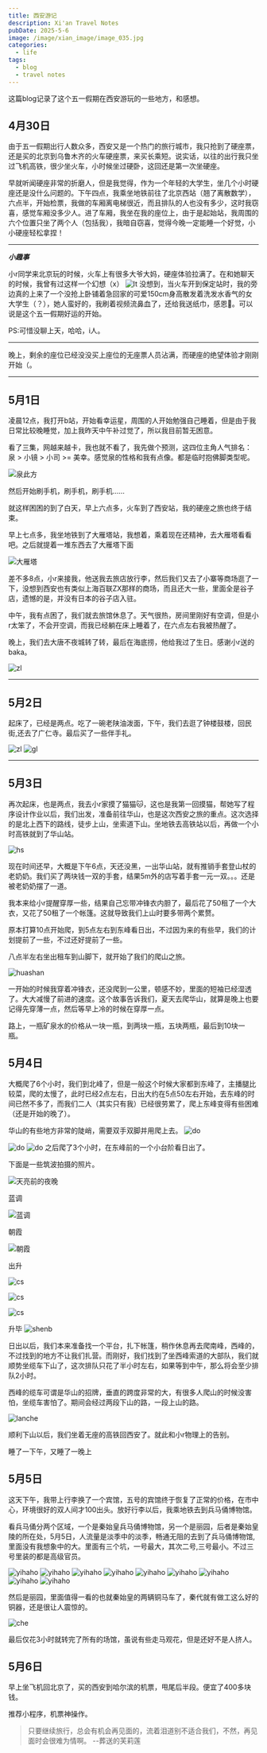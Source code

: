 ```yaml
---
title: 西安游记 
description: Xi'an Travel Notes
pubDate: 2025-5-6
image: /image/xian_image/image_035.jpg
categories:
  - life
tags:
  - blog
  - travel notes
---
```

这篇blog记录了这个五一假期在西安游玩的一些地方，和感想。

## 4月30日

由于五一假期出行人数众多，西安又是一个热门的旅行城市，我只抢到了硬座票，还是买的北京到乌鲁木齐的火车硬座票，来买长乘短。说实话，以往的出行我只坐过飞机高铁，很少坐火车，小时候坐过硬卧，这回还是第一次坐硬座。

早就听闻硬座非常的折磨人，但是我觉得，作为一个年轻的大学生，坐几个小时硬座还是没什么问题的。下午四点，我乘坐地铁前往了北京西站（翘了离散数学），六点半，开始检票，我做的车厢离电梯很近，而且排队的人也没有多少，这时我窃喜，感觉车厢没多少人。进了车厢，我坐在我的座位上，由于是起始站，我周围的六个位置只坐了两个人（包括我），我暗自窃喜，觉得今晚一定能睡一个好觉，小小硬座轻松拿捏！

---

***小趣事***

小r同学来北京玩的时候，火车上有很多大爷大妈，硬座体验拉满了。在和她聊天的时候，我曾有过这样一个幻想（x）
![lt](/image/xian_image/image_000.jpg)
没想到，当火车开到保定站时，我的旁边真的上来了一个没抢上卧铺着急回家的可爱150cm身高散发着洗发水香气的女大学生（？），她人蛮好的，我刷着视频流鼻血了，还给我送纸巾，感恩🙏。可以说是这个五一假期好运的开始。

PS:可惜没聊上天，哈哈，i人。

---

晚上，剩余的座位已经没没买上座位的无座票人员沾满，而硬座的绝望体验才刚刚开始（。

---

## 5月1日  

凌晨12点，我打开b站，开始看幸运星，周围的人开始勉强自己睡着，但是由于我日常比较晚睡觉，加上我昨天中午补过觉了，所以我目前暂无困意。

看了三集，网越来越卡，我也就不看了，我先做个预测，这四位主角人气排名： 泉 > 小镜 > 小司 >= 美幸。感觉泉的性格和我有点像。都是临时抱佛脚类型呢。

![泉此方](/image/xian_image/qcf)

然后开始刷手机，刷手机，刷手机……

就这样困困的到了白天，早上六点多，火车到了西安站，我的硬座之旅也终于结束。

早上七点多，我坐地铁到了大雁塔站，我想着，乘着现在还精神，去大雁塔看看吧。之后就提着一堆东西去了大雁塔下面

![大雁塔](/image/xian_image/image_002.jpg)

差不多8点，小r来接我，他送我去旅店放行李，然后我们又去了小寨等商场逛了一下，没想到西安也有类似上海百联ZX那样的商场，而且还大一些，里面全是谷子店，遗憾的是，并没有日本的谷子店入驻。

中午，我有点困了，我们就去旅馆休息了。天气很热，房间里刚好有空调，但是小r太笨了，不会开空调，而我已经躺在床上睡着了，在六点左右我被热醒了。

晚上，我们去大唐不夜城转了转，最后在海底捞，他给我过了生日。感谢小r送的baka。

![zl](/image/xian_image/image_020.jpg)

---

## 5月2日

起床了，已经是两点。吃了一碗老陕油泼面，下午，我们去逛了钟楼鼓楼，回民街,还去了广仁寺。最后买了一些伴手礼。

![zl](/image/xian_image/image_048.jpg)
![gl](/image/xian_image/image_047.jpg)

---

## 5月3日

再次起床，也是两点，我去小r家摸了猫猫🐱，这也是我第一回摸猫，帮她写了程序设计作业以后，我们出发，准备前往华山，也是这次西安之旅的重点。这次选择的是北上西下的路线，徒步上山，坐索道下山。坐地铁去高铁站以后，再做一个小时高铁就到了华山站。

![hs](/image/xian_image/image_006.jpg)

现在时间还早，大概是下午6点，天还没黑，一出华山站，就有推销手套登山杖的老奶奶。我们买了两块钱一双的手套，结果5m外的店写着手套一元一双。。。还是被老奶奶摆了一道。

我本来给小r提醒穿厚一些，结果自己忘带冲锋衣内胆了，最后花了50租了一个大衣，又花了50租了一个帐篷。这就导致我们上山时要多带两个累赘。

原本打算10点开始爬，到5点左右到东峰看日出，不过因为来的有些早，我们的计划提前了一些，不过还好提前了一些。

八点半左右坐出租车到山脚下，就开始了我们的爬山之旅。

![huashan](/image/xian_image/image_068.jpg)

一开始的时候我穿着冲锋衣，还没爬到一公里，顿感不妙，里面的短袖已经湿透了。大大减慢了前进的速度。这个故事告诉我们，夏天去爬华山，就算是晚上也要记得先穿薄一点，然后等早上冷的时候在穿厚一点。

路上，一瓶矿泉水的价格从一块一瓶，到两块一瓶，五块两瓶，最后到10块一瓶。

## 5月4日

大概爬了6个小时，我们到北峰了，但是一般这个时候大家都到东峰了，主播腿比较菜，爬的太慢了，此时已经2点左右，日出大约在5点50左右开始，去东峰的时间已然不多了，而我们二人（其实只有我）已经很劳累了，爬上东峰变得有些困难（还是开始的晚了）。

华山的有些地方非常的陡峭，需要双手双脚并用爬上去。
![do](/image/xian_image/image_019.jpg)

![do](/image/xian_image/image_026.jpg)
![do](/image/xian_image/image_063.jpg)
之后爬了3个小时，在东峰前的一个小台阶看日出了。

下面是一些筑波拍摄的照片。

![天亮前的夜晚](/image/xian_image/image_028.jpg)

蓝调

![蓝调](/image/xian_image/image_024.jpg)

朝霞

![朝霞](/image/xian_image/image_007.jpg)

出升

![cs](/image/xian_image/image_034.jpg)

![cs](/image/xian_image/image_003.jpg)

![cs](/image/xian_image/image_039.jpg)

升毕
![shenb](/image/xian_image/image_055.jpg)

日出以后，我们本来准备找一个平台，扎下帐篷，稍作休息再去爬南峰，西峰的，不过找到的地方不让我们扎营。而刚好，我们找到了坐西峰索道的大部队，我们就顺势坐缆车下山了，这次排队只花了半小时左右，如果等到中午，那么将会至少排队2小时。

西峰的缆车可谓是华山的招牌，垂直的跨度非常的大，有很多人爬山的时候没害怕，坐缆车害怕了。期间会经过两段下山的路，一段上山的路。

![lanche](/image/xian_image/image_004.jpg)

顺利下山以后，我们坐着无座的高铁回西安了。就此和小r物理上的告别。

睡了一下午，又睡了一晚上

## 5月5日

这天下午，我带上行李换了一个宾馆，五号的宾馆终于恢复了正常的价格，在市中心，环境很好的双人间才100出头。放好行李以后，我乘地铁去到兵马俑博物馆。

看兵马俑分两个区域，一个是秦始皇兵马俑博物馆，另一个是丽园，后者是秦始皇陵的所在处，5月5日，人流量是淡季中的淡季，畅通无阻的去到了兵马俑博物馆,里面没有我想象中的大。里面有三个坑，一号最大，其次二号,三号最小。不过三号里装的都是高级官员。

![yihaho](/image/xian_image/image_031.jpg)
![yihaho](/image/xian_image/image_065.jpg)
![yihaho](/image/xian_image/image_056.jpg)
![yihaho](/image/xian_image/image_066.jpg)
![yihaho](/image/xian_image/image_023.jpg)
![yihaho](/image/xian_image/image_017.jpg)
![yihaho](/image/xian_image/image_018.jpg)
![yihaho](/image/xian_image/image_036.jpg)
![yihaho](/image/xian_image/image_017.jpg)

然后是丽园，里面值得一看的也就秦始皇的两辆铜马车了，秦代就有做工这么好的铜器，还是很让人震惊的。

![che](/image/xian_image/image_046.jpg)

最后仅花3小时就转完了所有的场馆，虽说有些走马观花，但是还好不是人挤人。

## 5月6日

早上坐飞机回北京了，买的西安到哈尔滨的机票，甩尾后半段。便宜了400多块钱。

推荐小程序，机票神操作。

>只要继续旅行，总会有机会再见面的，流着泪道别不适合我们，不然，再见面时会很难为情啊。
>--葬送的芙莉莲
